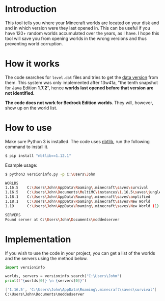 # Introduction
This tool tells you where your Minecraft worlds are located on your disk and and in which version were they last opened in. This can be useful if you have 120+ random worlds accumulated over the years, as I have.
I hope this tool will save you from opening worlds in the wrong versions and thus preventing world corruption.

# How it works
The code searches for `level.dat` files and tries to get the [data version](https://minecraft.fandom.com/wiki/Data_version) from them. This system was only implemented after 13w41a, "the tenth snapshot for Java Edition **1.7.2**", hence **worlds last opened before that version are not identified**.

**The code does not work for Bedrock Edition worlds**. They will, however, show up on the world list.

# How to use
Make sure Python 3 is installed. The code uses [nbtlib](https://github.com/vberlier/nbtlib), run the following command to install it.
```bash
$ pip install "nbtlib==1.12.1"
```

Example usage:

```bash
$ python3 versioninfo.py -p C:\Users\John

WORLDS
1.16.5    C:\Users\John\AppData\Roaming\.minecraft\saves\survival
1.16.5    C:\Users\John\Documents\MultiMC\instances\1.16.5\saves\jungle
1.18.1    C:\Users\John\AppData\Roaming\.minecraft\saves\amplified
1.18.1    C:\Users\John\AppData\Roaming\.minecraft\saves\New World
1.19      C:\Users\John\AppData\Roaming\.minecraft\saves\New World (1)

SERVERS
Found server at C:\Users\John\Documents\moddedserver
```

# Implementation
If you wish to use the code in your project, you can get a list of the worlds and the servers using the method below.
```python
import versioninfo

worlds, servers = versioninfo.search("C:\Users\John")
print(f"{worlds[0]} \n {servers[0]}")
```
```python
['1.16.5', 'C:\Users\John\AppData\Roaming\.minecraft\saves\survival'] 
C:\Users\John\Documents\moddedserver
```
